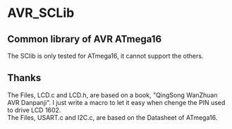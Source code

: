 # AVR_SCLib

Common library of AVR ATmega16
-----

The SClib is only tested for ATmega16, it cannot support the others.

Thanks
----
The Files, LCD.c and LCD.h, are based on a book, "QingSong WanZhuan AVR Danpanji". I just write a macro to let it easy when chenge the PIN used to drive LCD 1602. \
The Files, USART.c and I2C.c, are based on the Datasheet of ATmega16.